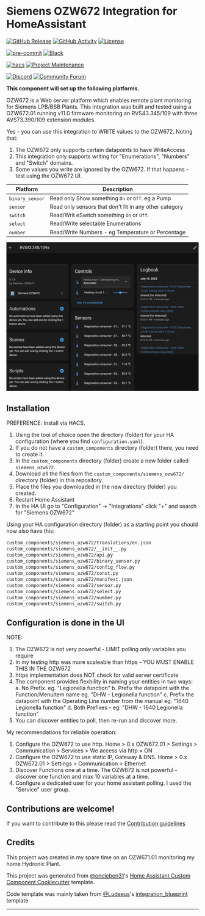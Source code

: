 # Siemens OZW672 Integration for HomeAssistant

[![GitHub Release][releases-shield]][releases]
[![GitHub Activity][commits-shield]][commits]
[![License][license-shield]](LICENSE)

[![pre-commit][pre-commit-shield]][pre-commit]
[![Black][black-shield]][black]

[![hacs][hacsbadge]][hacs]
[![Project Maintenance][maintenance-shield]][user_profile]

[![Discord][discord-shield]][discord]
[![Community Forum][forum-shield]][forum]


**This component will set up the following platforms.**

OZW672 is a Web server platform which enables remote plant monitoring for Siemens LPB/BSB Plants.
This integration was built and tested using a OZW672.01 running v11.0 firmware monitoring an RVS43.345/109 with 
three AVS73.390/109 extension modules.  

Yes - you can use this integration to WRITE values to the OZW672.  Noting that:
1. The OZW672 only supports certain datapoints to have WriteAccess
2. This integration only supports writing for "Enumerations", "Numbers" and "Switch" domains.
3. Some values you write are ignored by the OZW672.  If that happens - test using the OZW672 UI.



| Platform        | Description                                                               |
| --------------- | ------------------------------------------------------------------------- |
| `binary_sensor` | Read only Show something `On` or `Off`.  eg a Pump                        |
| `sensor`        | Read only sensors that don't fit in any other category                    |
| `switch`        | Read/Writ eSwitch something `On` or `Off`.                                |
| `select`        | Read/Write selectable Enumerations                                        |
| `number`        | Read/Write Numbers - eg Temperature or Percentage                         |


![example][exampleimg]

## Installation

PREFERENCE:  Install via HACS.

1. Using the tool of choice open the directory (folder) for your HA configuration (where you find `configuration.yaml`).
2. If you do not have a `custom_components` directory (folder) there, you need to create it.
3. In the `custom_components` directory (folder) create a new folder called `siemens_ozw672`.
4. Download _all_ the files from the `custom_components/siemens_ozw672/` directory (folder) in this repository.
5. Place the files you downloaded in the new directory (folder) you created.
6. Restart Home Assistant
7. In the HA UI go to "Configuration" -> "Integrations" click "+" and search for "Siemens OZW672"

Using your HA configuration directory (folder) as a starting point you should now also have this:

```text
custom_components/siemens_ozw672/translations/en.json
custom_components/siemens_ozw672/__init__.py
custom_components/siemens_ozw672/api.py
custom_components/siemens_ozw672/binary_sensor.py
custom_components/siemens_ozw672/config_flow.py
custom_components/siemens_ozw672/const.py
custom_components/siemens_ozw672/manifest.json
custom_components/siemens_ozw672/sensor.py
custom_components/siemens_ozw672/select.py
custom_components/siemens_ozw672/number.py
custom_components/siemens_ozw672/switch.py
```

## Configuration is done in the UI

NOTE: 
1. The OZW672 is not very powerful - LIMIT polling only variables you require
2. In my testing http was more scaleable than https - YOU MUST ENABLE THIS IN THE OZW672
3. https implementation does NOT check for valid server certificate
4. The component provides flexbility in naming your entities in two ways:
    a. No Prefix.  eg. "Legionella function"
    b. Prefix the datapoint with the Function/MenuItem name eg.  "DHW - Legionella function"
    c. Prefix the datapoint with the Operating Line number from the manual eg. "1640 Legionella function"
    d. Both Prefixes - eg: "DHW - 1640 Legionella function"
5. You can discover entities to poll, then re-run and discover more.  

My recommendations for reliable operation:
1. Configure the OZW672 to use http. Home > 0.x OZW672.01 > Settings > Communication > Services > We access via http = ON
2. Configure the OZW672 to use static IP, Gateway & DNS. Home > 0.x OZW672.01 > Settings > Communication > Ethernet
3. Discover Functions one at a time.  The OZW672 is not powerful - discover one function and max 10 variables at a time.
4. Configure a dedicated user for your home assistant polling.  I used the "Service" user group.

<!---->

## Contributions are welcome!

If you want to contribute to this please read the [Contribution guidelines](CONTRIBUTING.md)

## Credits

This project was created in my spare time on an OZW671.01 monitoring my home Hydronic Plant.  

This project was generated from [@oncleben31](https://github.com/oncleben31)'s [Home Assistant Custom Component Cookiecutter](https://github.com/oncleben31/cookiecutter-homeassistant-custom-component) template.

Code template was mainly taken from [@Ludeeus](https://github.com/ludeeus)'s [integration_blueprint][integration_blueprint] template

---

[integration_blueprint]: https://github.com/custom-components/integration_blueprint
[black]: https://github.com/psf/black
[black-shield]: https://img.shields.io/badge/code%20style-black-000000.svg?style=for-the-badge
[commits-shield]: https://img.shields.io/github/commit-activity/y/johnaherninfotrack/homeassistant_custom_siemensozw672.svg?style=for-the-badge
[commits]: https://github.com/johnaherninfotrack/homeassistant_custom_siemensozw672/commits/main
[hacs]: https://hacs.xyz
[hacsbadge]: https://img.shields.io/badge/HACS-Custom-orange.svg?style=for-the-badge
[discord]: https://discord.gg/Qa5fW2R
[discord-shield]: https://img.shields.io/discord/330944238910963714.svg?style=for-the-badge
[exampleimg]: example.png
[forum-shield]: https://img.shields.io/badge/community-forum-brightgreen.svg?style=for-the-badge
[forum]: https://community.home-assistant.io/
[license-shield]: https://img.shields.io/github/license/johnaherninfotrack/homeassistant_custom_siemensozw672.svg?style=for-the-badge
[maintenance-shield]: https://img.shields.io/badge/maintainer-%40johnaherninfotrack-blue.svg?style=for-the-badge
[pre-commit]: https://github.com/pre-commit/pre-commit
[pre-commit-shield]: https://img.shields.io/badge/pre--commit-enabled-brightgreen?style=for-the-badge
[releases-shield]: https://img.shields.io/github/release/johnaherninfotrack/homeassistant_custom_siemensozw672.svg?style=for-the-badge
[releases]: https://github.com/johnaherninfotrack/homeassistant_custom_siemensozw672/releases
[user_profile]: https://github.com/johnaherninfotrack
